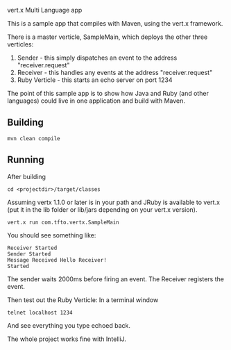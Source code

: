  vert.x Multi Language app

This is a sample app that compiles with Maven, using the vert.x framework.

There is a master verticle, SampleMain, which deploys the other three verticles:

1. Sender - this simply dispatches an event to the address "receiver.request"
2. Receiver - this handles any events at the address "receiver.request"
3. Ruby Verticle - this starts an echo server on port 1234

The point of this sample app is to show how Java and Ruby (and other languages) could live in one application and build with Maven.

## Building

	mvn clean compile

## Running

After building

	cd <projectdir>/target/classes
	
Assuming vertx 1.1.0 or later is in your path and JRuby is available to vert.x (put it in the lib
 folder or lib/jars depending on your vert.x version).

	vert.x run com.tfto.vertx.SampleMain

You should see something like:

	Receiver Started
	Sender Started
	Message Received Hello Receiver!
	Started

The sender waits 2000ms before firing an event. The Receiver registers the event.

Then test out the Ruby Verticle: In a terminal window

	telnet localhost 1234

And see everything you type echoed back.

The whole project works fine with IntelliJ.